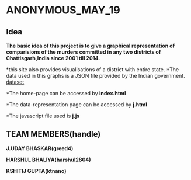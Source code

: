 ANONYMOUS_MAY_19
================


Idea
----

**The basic idea of this project is to give a graphical representation of comparisions of the murders committed in any two districts of Chattisgarh,India since 2001 till 2014.**

*this site also provides visualisations of a district with entire state.
*The data used in this graphs is a JSON file provided by the Indian government.
[dataset](https://data.gov.in/node/87614/datastore/export/json)

*The home-page can be accessed by **index.html**

*The data-representation page can be accessed by **j.html**

*The javascript file used is **j.js**



TEAM MEMBERS(handle)
-----------------------

**J.UDAY BHASKAR(greed4)**

**HARSHUL BHALIYA(harshul2804)**

**KSHITIJ GUPTA(ktnano)**

